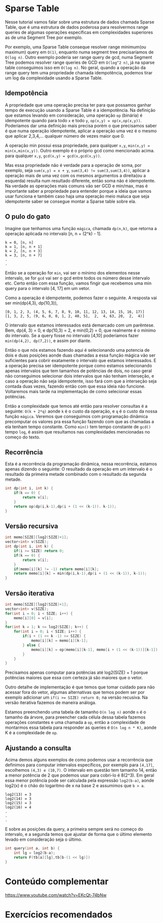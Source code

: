 # Sparse Table

Nesse tutorial vamos falar sobre uma estrutura de dados chamada Sparse Table, que é uma estrutura de dados poderosa para resolvermos range queries de algumas operações específicas em complexidades superiores as de uma Segment Tree por exemplo. 

Por exemplo, uma Sparse Table conseque resolver range minimum(ou maximum) query em `O(1)`, enquanto numa segment tree precisaríamos de `O(log n)`. Outro exemplo poderia ser range query de gcd, numa Segment Tree podemos resolver range queries de GCD em `O(log^2 n)`, já na sparse table conseguimos isso em `O(log n)`. No geral, quando a operação da range query tem uma propriedade chamada idempotência, podemos tirar um log da complexidade usando a Sparse Table.

## Idempotência

A propriedade que uma operação precisa ter para que possamos ganhar tempo de execução usando a Sparse Table é a idempotência. Na definição que estamos levando em consideração, uma operação `op` (binária) é idempotente quando para todo `x` e todo `y`, `op(x,y) = op(x,op(x,y))`. Poderíamos dar uma definição mais precisa porém o que precisamos saber é que numa operação idempotente, aplicar a operação uma vez é o mesmo que aplicar 2,3,4,... qualquer número de vezes maior que 0.

A operação min possui essa propriedade, para qualquer `x,y`, `min(x,y) = min(x,min(x,y))`. Outro exemplo é o próprio gcd como mencionado acima. para qualquer `x,y`, `gcd(x,y) = gcd(x,gcd(x,y))`. 

Mas essa propriedade não é verdade para a operação de soma, por exemplo, seja `sum(x,y) = x + y`, `sum(3,4) != sum(3,sum(3,4))`, aplicar a operação mais de uma vez com os mesmos argumentos a direita(ou a esquerda) resulta num resultado diferente, então soma não é idempotente. Na verdade as operações mais comuns vão ser GCD e min/max, mas é importante saber a propriedade para entender porque a ideia que vamos usar funciona e também caso haja uma operação meio maluca que seja idempotente saber se consegue montar a Sparse table sobre ela.

## O pulo do gato

Imagine que tenhamos uma função `mágica`, chamada `dp(n,k)`, que retorna a operação aplicada no intervalo [n, n + (2^k) - 1]. 
```
k = 0, [n, n]
k = 1, [n, n + 1]
k = 2, [n, n + 3]
k = 3, [n, n + 7]
.
.
```

Então se a operação for `min`, vai ser o mínimo dos elementos nesse intervalo, se for `gcd` vai ser o gcd entre todos os número desse intervalo etc. Certo então com essa função, vamos fingir que recebemos uma min query para o intervalo [4, 17] em um vetor.

Como a operação é idempotente, podemos fazer o seguinte. A resposta vai ser min(dp(4,3), dp(10,3)),

```
[0, 1, 2, 3, (4, 5, 6, 7, 8, 9, 10, 11, 12, 13, 14, 15, 16, 17)]
[1, 3, 2, 5, (9, 6, 8, 0, 1, 2, 40, 51,  2,  4, 63, 20,  2,  4)]
```
O intervalo que estamos interessados está demarcado com um parêntese. Bem, dp(4, 3) = 0, e dp(10,3) = 2, e min(0,2) = 0, que realmente é o mínimo do intervalo. Se a query fosse no intervalo [4,10] poderíamos fazer `min(dp(4,2), dp(7,2))`, e assim por diante.

Então o que nós estamos fazendo aqui é selecionando uma potencia de dois e duas posições aonde duas chamadas a essa função mágica vão ser suficientes para cobrir exatamente o intervalo que estamos interessados. E a operação precisa ser idempotente porque como estamos selecionando apenas intervalos que tem tamanhos de potências de dois, no caso geral não conseguimos selecionar dois intervalos que não tenham interseção, e caso a operação não seja idempotente, isso fará com que a interseção seja contada duas vezes, fazendo então com que essa ideia não funcione. Voltaremos mais tarde na implementação de como selecionar essas potências.

Então a complexidade que temos até então para resolver consultas é a seguinte: `O(k + 2*q)` aonde `k` é o custo da operação, e `q` é o custo da nossa função `mágica`. Veremos que conseguimos com programação dinâmica precomputar os valores pra essa função fazendo com que as chamadas a ela tenham tempo constante. Como `min()` tem tempo constante de `gcd()` tempo `log`, é assim que resultamos nas complexidades mencionadas no começo do texto.

## Recorrência

Esta é a recorrência da programação dinâmica, nessa recorrência, estamos apenas dizendo o seguinte: O resultado da operação em um intervalo é o resultado da primeira metade combinado com o resultado da segunda metade.
```cpp
int dp(int i, int k) {
    if(k == 0) {
        return v[i];
    }
    return op(dp(i,k-1),dp(i + (1 << (k-1)). k-1));
}
```

## Versão recursiva

```cpp
int memo[SIZE][log2(SIZE)+1];
vector<int> v(SIZE);
int dp(int i, int k) {
    if(i >= SIZE) return 0;
    if(k == 0) {
        return v[i];
    }
    if(memo[i][k] != -1) return memo[i][k];
    return memo[i][k] = min(dp(i,k-1),dp(i + (1 << (k-1)), k-1));
}
```

## Versão iterativa

```cpp
int memo[SIZE][log2(SIZE)+1];
vector<int> v(SIZE);
for(int i = 0; i < SIZE; i++) {
    memo[i][0] = v[i];
}
for(int k = 1; k <= log2(SIZE); k++) {
    for(int i = 0; i < SIZE; i++) {
        if(i + (1 << k -1) >= SIZE) {
            memo[i][k] = memo[i][k-1];
        } else {
            memo[i][k] = op(memo[i][k-1], memo[i + (1 << (k-1))][k-1]);
        }
    }
}
```

Precisamos apenas computar para potências até log2(SIZE) + 1 porque potências maiores que essa com certeza já são maiores que o vetor.

Outro detalhe de implementação é que temos que tomar cuidado para não acessar fora do vetor, algumas alternativas que temos podem ser por exemplo adicionar um `if(i >= SIZE) return 0;` na versão recusiva. Na versão iterativa fazemos de maneira análoga.

Estamos preenchendo uma tabela de tamanho `O(n log n)` aonde `n` é o tamanho da árvore, para preencher cada célula dessa tabela fazemos operações constantes e uma chamada a `op`, então a complexidade de montarmos essa tabela para responder as queries é `O(n log n * K)`, aonde K é a complexidade de `op`.

## Ajustando a consulta

Acima demos alguns exemplos de como podemos usar a recorrência que definimos para computar intervalos específicos, por exemplo para `[4,17]`, escolhemos `(4,3) e (10,7)`. O intervalo em questão tem tamanho 14, então a menor potência de 2 que podemos usar para cobri-lo é 8(2^3). Em geral essa menor potência pode ser calculada pela expressão `log2(b-a)`, aonde log2(x) é o chão do logaritmo de x na base 2 e assumimos que `b > a`.

```
log2(13) = 3
log2(14) = 3
log2(15) = 3
log2(16) = 4
.
.
.
```

E sobre as posições da query, a primeira sempre será no começo do intervalo, e a segunda temos que ajustar de forma que o último elemento levado em consideração seja o último.
```cpp
int query(int a, int b) {
	int lg = log2(b-a);
	return F(tb[a][lg],tb[b-(1 << lg)])
}
```
# Conteúdo complementar

https://www.youtube.com/watch?v=EKcQt-74bNw

# Exercícios recomendados
